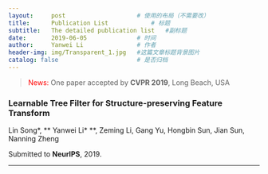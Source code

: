 ```yaml
---
layout:     post   				    # 使用的布局（不需要改）
title:      Publication List	        # 标题 
subtitle:   The detailed publication list   #副标题
date:       2019-06-05 				# 时间
author:     Yanwei Li				# 作者
header-img: img/Transparent_1.jpg 	#这篇文章标题背景图片
catalog: false 						# 是否归档
---
```


>  <span style="color:red"> News:</span> One paper accepted by **CVPR 2019**, Long Beach, USA

### Learnable Tree Filter for Structure-preserving Feature Transform 
Lin Song*, ** Yanwei Li* **, Zeming Li, Gang Yu, Hongbin Sun, Jian Sun, Nanning Zheng

Submitted to **NeurIPS**, 2019.
***